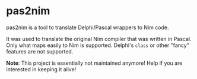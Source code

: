 pas2nim
=======

pas2nim is a tool to translate Delphi/Pascal wrappers to Nim code.

It was used to translate the original Nim compiler that was written in Pascal.
Only what maps easily to Nim is supported. Delphi's ``class`` or other "fancy"
features are not supported.

**Note**: This project is essentially not maintained anymore! Help if you are
interested in keeping it alive!
